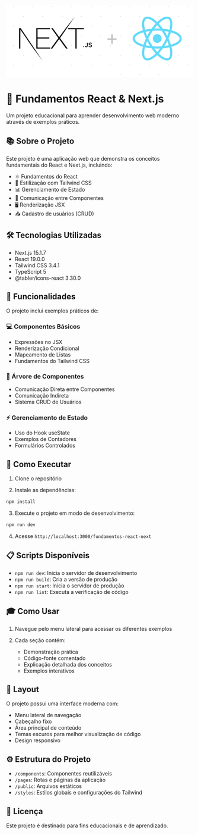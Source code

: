 ![React & Next.js](public/React-Nextjs.png)

# 🚀 Fundamentos React & Next.js

Um projeto educacional para aprender desenvolvimento web moderno através de exemplos práticos.

## 📚 Sobre o Projeto

Este projeto é uma aplicação web que demonstra os conceitos fundamentais do React e Next.js, incluindo:

- ⚛️ Fundamentos do React
- 🎨 Estilização com Tailwind CSS
- 📊 Gerenciamento de Estado
- 🔄 Comunicação entre Componentes
- 🖥️ Renderização JSX
- 📥 Cadastro de usuários (CRUD)

## 🛠️ Tecnologias Utilizadas

- Next.js 15.1.7
- React 19.0.0
- Tailwind CSS 3.4.1
- TypeScript 5
- @tabler/icons-react 3.30.0

## 🎯 Funcionalidades

O projeto inclui exemplos práticos de:

### 💻 Componentes Básicos

- Expressões no JSX
- Renderização Condicional
- Mapeamento de Listas
- Fundamentos do Tailwind CSS

### 🌳 Árvore de Componentes

- Comunicação Direta entre Componentes
- Comunicação Indireta
- Sistema CRUD de Usuários

### ⚡ Gerenciamento de Estado

- Uso do Hook useState
- Exemplos de Contadores
- Formulários Controlados

## 🚀 Como Executar

1. Clone o repositório

2. Instale as dependências:

```bash
npm install
```

3. Execute o projeto em modo de desenvolvimento:

```bash
npm run dev
```

4. Acesse `http://localhost:3000/fundamentos-react-next`

## 📋 Scripts Disponíveis

- `npm run dev`: Inicia o servidor de desenvolvimento
- `npm run build`: Cria a versão de produção
- `npm run start`: Inicia o servidor de produção
- `npm run lint`: Executa a verificação de código

## 🎓 Como Usar

1. Navegue pelo menu lateral para acessar os diferentes exemplos

2. Cada seção contém:
   - Demonstração prática
   - Código-fonte comentado
   - Explicação detalhada dos conceitos
   - Exemplos interativos

## 🎨 Layout

O projeto possui uma interface moderna com:

- Menu lateral de navegação
- Cabeçalho fixo
- Área principal de conteúdo
- Temas escuros para melhor visualização de código
- Design responsivo

## ⚙️ Estrutura do Projeto

- `/components`: Componentes reutilizáveis
- `/pages`: Rotas e páginas da aplicação
- `/public`: Arquivos estáticos
- `/styles`: Estilos globais e configurações do Tailwind

## 📝 Licença

Este projeto é destinado para fins educacionais e de aprendizado.
